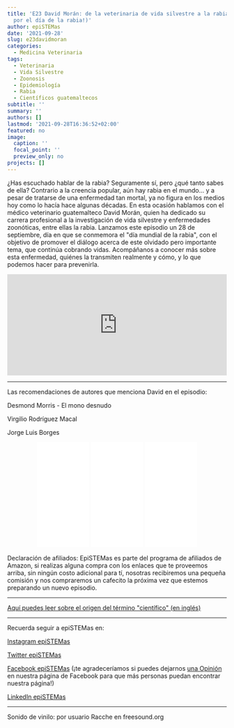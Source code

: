 ```yaml
---
title: 'E23 David Morán: de la veterinaria de vida silvestre a la rabia (¡especial
  por el día de la rabia!)'
author: epiSTEMas
date: '2021-09-28'
slug: e23davidmoran
categories:
  - Medicina Veterinaria
tags:
  - Veterinaria
  - Vida Silvestre
  - Zoonosis
  - Epidemiología
  - Rabia
  - Científicos guatemaltecos
subtitle: ''
summary: ''
authors: []
lastmod: '2021-09-28T16:36:52+02:00'
featured: no
image:
  caption: ''
  focal_point: ''
  preview_only: no
projects: []
---
```


¿Has escuchado hablar de la rabia? Seguramente sí, pero ¿qué tanto sabes de ella? Contrario a la creencia popular, aún hay rabia en el mundo… y a pesar de tratarse de una enfermedad tan mortal, ya no figura en los medios hoy como lo hacía hace algunas décadas. En esta ocasión hablamos con el médico veterinario guatemalteco David Morán, quien ha dedicado su carrera profesional a la investigación de vida silvestre y enfermedades zoonóticas, entre ellas la rabia. Lanzamos este episodio un 28 de septiembre, día en que se conmemora el "día mundial de la rabia", con el objetivo de promover el diálogo acerca de este olvidado pero importante tema, que continúa cobrando vidas. Acompáñanos a conocer más sobre esta enfermedad, quiénes la transmiten realmente y cómo, y lo que podemos hacer para prevenirla.


<iframe src="https://open.spotify.com/embed/episode/6zohdDjkZXzUZXdQ4QzSgx" width="100%" height="232" frameBorder="0" allowtransparency="true" allow="encrypted-media"></iframe>


- - - - -


Las recomendaciones de autores que menciona David en el episodio:


Desmond Morris - El mono desnudo  


Virgilio Rodríguez Macal  


Jorge Luis Borges  


<center>
<iframe sandbox="allow-popups allow-scripts allow-modals allow-forms allow-same-origin" style="width:120px;height:240px;" marginwidth="0" marginheight="0" scrolling="no" frameborder="0" src="//ws-na.amazon-adsystem.com/widgets/q?ServiceVersion=20070822&OneJS=1&Operation=GetAdHtml&MarketPlace=US&source=ss&ref=as_ss_li_til&ad_type=product_link&tracking_id=braeunerd04-20&language=en_US&marketplace=amazon&region=US&placement=B0947FH2NM&asins=B0947FH2NM&linkId=bbf9b8a8310403609c6e366c3353dd46&show_border=true&link_opens_in_new_window=true"></iframe>

<iframe sandbox="allow-popups allow-scripts allow-modals allow-forms allow-same-origin" style="width:120px;height:240px;" marginwidth="0" marginheight="0" scrolling="no" frameborder="0" src="//ws-na.amazon-adsystem.com/widgets/q?ServiceVersion=20070822&OneJS=1&Operation=GetAdHtml&MarketPlace=US&source=ss&ref=as_ss_li_til&ad_type=product_link&tracking_id=braeunerd04-20&language=en_US&marketplace=amazon&region=US&placement=B07WFV2WVJ&asins=B07WFV2WVJ&linkId=71e2f932e01d3e1740c62e4fcb50ffbe&show_border=true&link_opens_in_new_window=true"></iframe>

<iframe sandbox="allow-popups allow-scripts allow-modals allow-forms allow-same-origin" style="width:120px;height:240px;" marginwidth="0" marginheight="0" scrolling="no" frameborder="0" src="//ws-na.amazon-adsystem.com/widgets/q?ServiceVersion=20070822&OneJS=1&Operation=GetAdHtml&MarketPlace=US&source=ss&ref=as_ss_li_til&ad_type=product_link&tracking_id=braeunerd04-20&language=en_US&marketplace=amazon&region=US&placement=0307950948&asins=0307950948&linkId=650122d67bde7c8f7ede0a4b988886dd&show_border=true&link_opens_in_new_window=true"></iframe>
</center>

Declaración de afiliados: EpiSTEMas es parte del programa de afiliados de Amazon, si realizas alguna compra con los enlaces que te proveemos arriba, sin ningún costo adicional para tí, nosotras recibiremos una pequeña comisión y nos compraremos un cafecito la próxima vez que estemos preparando un nuevo episodio.

- - - - -

[Aquí puedes leer sobre el origen del término "científico" (en inglés)](https://www.tandfonline.com/doi/pdf/10.1080/00033796200202722)

- - - - -

Recuerda seguir a epiSTEMas en:

[Instagram epiSTEMas](https://www.instagram.com/epistemas/)  

[Twitter epiSTEMas](https://twitter.com/epiSTEMas_Pod)

[Facebook epiSTEMas](https://www.facebook.com/epiSTEMasPod) (¡te agradeceríamos si puedes dejarnos [una Opinión](https://www.facebook.com/epiSTEMasPod/reviews/) en nuestra página de Facebook para que más personas puedan encontrar nuestra página!)

[LinkedIn epiSTEMas](https://www.linkedin.com/company/epistemas-podcast/)


- - - - -
Sonido de vinilo: por usuario Racche en freesound.org